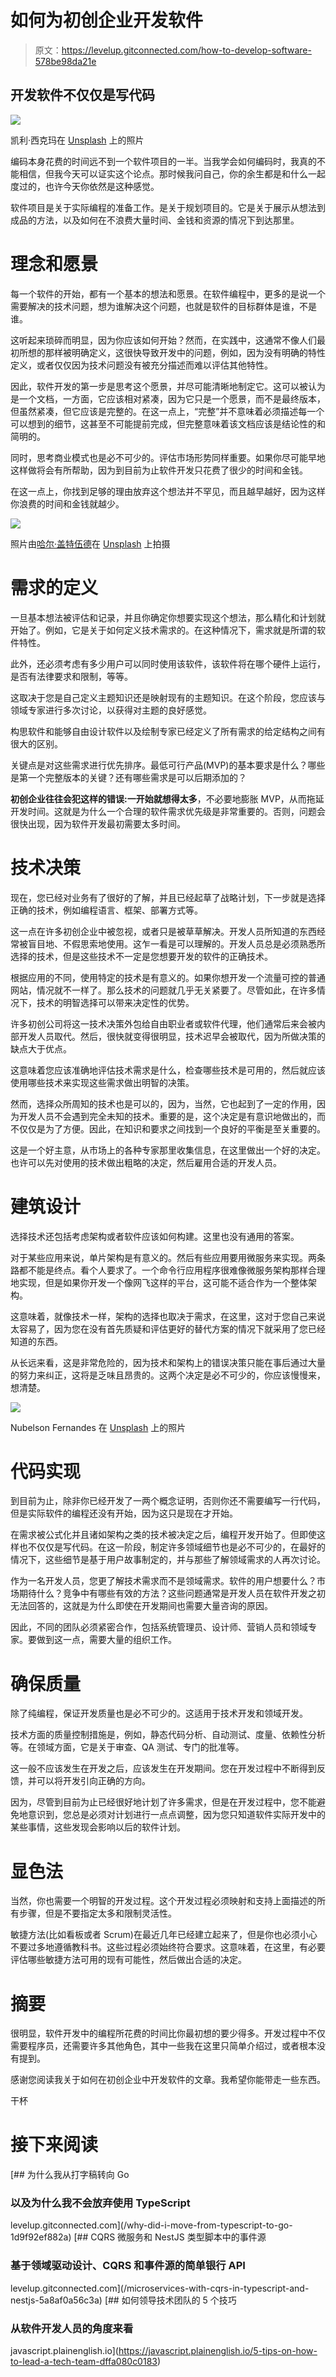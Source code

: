# 如何为初创企业开发软件

> 原文：<https://levelup.gitconnected.com/how-to-develop-software-578be98da21e>

## 开发软件不仅仅是写代码

![](img/e23466ce8986cbb137930213789fbb53.png)

凯利·西克玛在 [Unsplash](https://unsplash.com?utm_source=medium&utm_medium=referral) 上的照片

编码本身花费的时间远不到一个软件项目的一半。当我学会如何编码时，我真的不能相信，但我今天可以证实这个论点。那时候我问自己，你的余生都是和什么一起度过的，也许今天你依然是这种感觉。

软件项目是关于实际编程的准备工作。是关于规划项目的。它是关于展示从想法到成品的方法，以及如何在不浪费大量时间、金钱和资源的情况下到达那里。

# 理念和愿景

每一个软件的开始，都有一个基本的想法和愿景。在软件编程中，更多的是说一个需要解决的技术问题，想为谁解决这个问题，也就是软件的目标群体是谁，不是谁。

这听起来琐碎而明显，因为你应该如何开始？然而，在实践中，这通常不像人们最初所想的那样被明确定义，这很快导致开发中的问题，例如，因为没有明确的特性定义，或者仅仅因为技术问题没有被充分描述而难以评估其他特性。

因此，软件开发的第一步是思考这个愿景，并尽可能清晰地制定它。这可以被认为是一个文档，一方面，它应该相对紧凑，因为它只是一个愿景，而不是最终版本，但虽然紧凑，但它应该是完整的。在这一点上，“完整”并不意味着必须描述每一个可以想到的细节，这甚至不可能提前完成，但完整意味着该文档应该是结论性的和简明的。

同时，思考商业模式也是必不可少的。评估市场形势同样重要。如果你尽可能早地这样做将会有所帮助，因为到目前为止软件开发只花费了很少的时间和金钱。

在这一点上，你找到足够的理由放弃这个想法并不罕见，而且越早越好，因为这样你浪费的时间和金钱就越少。

![](img/cd03dbe6c9461c06945de0990c4988b3.png)

照片由[哈尔·盖特伍德](https://unsplash.com/es/@halacious?utm_source=medium&utm_medium=referral)在 [Unsplash](https://unsplash.com?utm_source=medium&utm_medium=referral) 上拍摄

# 需求的定义

一旦基本想法被评估和记录，并且你确定你想要实现这个想法，那么精化和计划就开始了。例如，它是关于如何定义技术需求的。在这种情况下，需求就是所谓的软件特性。

此外，还必须考虑有多少用户可以同时使用该软件，该软件将在哪个硬件上运行，是否有法律要求和限制，等等。

这取决于您是自己定义主题知识还是映射现有的主题知识。在这个阶段，您应该与领域专家进行多次讨论，以获得对主题的良好感觉。

构思软件和能够自由设计软件以及绘制专家已经定义了所有需求的给定结构之间有很大的区别。

关键点是对这些需求进行优先排序。最低可行产品(MVP)的基本要求是什么？哪些是第一个完整版本的关键？还有哪些需求是可以后期添加的？

**初创企业往往会犯这样的错误:一开始就想得太多**，不必要地膨胀 MVP，从而拖延开发时间。这就是为什么一个合理的软件需求优先级是非常重要的。否则，问题会很快出现，因为软件开发最初需要太多时间。

# 技术决策

现在，您已经对业务有了很好的了解，并且已经起草了战略计划，下一步就是选择正确的技术，例如编程语言、框架、部署方式等。

这一点在许多初创企业中被忽视，或者只是被草草解决。开发人员所知道的东西经常被盲目地、不假思索地使用。这乍一看是可以理解的。开发人员总是必须熟悉所选择的技术，但是这些技术不一定是您想要开发的软件的正确技术。

根据应用的不同，使用特定的技术是有意义的。如果你想开发一个流量可控的普通网站，情况就不一样了。那么技术的问题就几乎无关紧要了。尽管如此，在许多情况下，技术的明智选择可以带来决定性的优势。

许多初创公司将这一技术决策外包给自由职业者或软件代理，他们通常后来会被内部开发人员取代。然后，很快就变得很明显，技术迟早会被取代，因为所做决策的缺点大于优点。

这意味着您应该准确地评估技术需求是什么，检查哪些技术是可用的，然后就应该使用哪些技术来实现这些需求做出明智的决策。

然而，选择众所周知的技术也是可以的，因为，当然，它也起到了一定的作用，因为开发人员不会遇到完全未知的技术。重要的是，这个决定是有意识地做出的，而不仅仅是为了方便。因此，在知识和要求之间找到一个良好的平衡是至关重要的。

这是一个好主意，从市场上的各种专家那里收集信息，在这里做出一个好的决定。也许可以先对使用的技术做出粗略的决定，然后雇用合适的开发人员。

# 建筑设计

选择技术还包括考虑架构或者软件应该如何构建。这里也没有通用的答案。

对于某些应用来说，单片架构是有意义的。然后有些应用要用微服务来实现。两条路都不能是终点。看个人要求了。一个命令行应用程序很难像微服务架构那样合理地实现，但是如果你开发一个像网飞这样的平台，这可能不适合作为一个整体架构。

这意味着，就像技术一样，架构的选择也取决于需求，在这里，这对于您自己来说太容易了，因为您在没有首先质疑和评估更好的替代方案的情况下就采用了您已经知道的东西。

从长远来看，这是非常危险的，因为技术和架构上的错误决策只能在事后通过大量的努力来纠正，这将是乏味且昂贵的。这两个决定是必不可少的，你应该慢慢来，想清楚。

![](img/7b577c702d3e0cfd2c65ec0f83db0075.png)

Nubelson Fernandes 在 [Unsplash](https://unsplash.com?utm_source=medium&utm_medium=referral) 上的照片

# 代码实现

到目前为止，除非你已经开发了一两个概念证明，否则你还不需要编写一行代码，但是实际软件的编程还没有开始，因为这只是现在才开始。

在需求被公式化并且诸如架构之类的技术被决定之后，编程开发开始了。但即使这样也不仅仅是写代码。在这一阶段，制定许多领域细节也是必不可少的，在最好的情况下，这些细节是基于用户故事制定的，并与那些了解领域需求的人再次讨论。

作为一名开发人员，您更了解技术需求而不是领域需求。软件的用户想要什么？市场期待什么？竞争中有哪些有效的方法？这些问题通常是开发人员在软件开发之初无法回答的，这就是为什么即使在开发期间也需要大量咨询的原因。

因此，不同的团队必须紧密合作，包括系统管理员、设计师、营销人员和领域专家。要做到这一点，需要大量的组织工作。

# 确保质量

除了纯编程，保证开发质量也是必不可少的。这适用于技术开发和领域开发。

技术方面的质量控制措施是，例如，静态代码分析、自动测试、度量、依赖性分析等。在领域方面，它是关于审查、QA 测试、专门的批准等。

这一般不应该发生在开发之后，应该发生在开发期间。您在开发过程中不断得到反馈，并可以将开发引向正确的方向。

因为，尽管到目前为止已经很好地计划了许多需求，但是在开发过程中，您不能避免地意识到，您总是必须对计划进行一点点调整，因为您只知道软件实际开发中的某些事情，这些发现会影响以后的软件计划。

# 显色法

当然，你也需要一个明智的开发过程。这个开发过程必须映射和支持上面描述的所有步骤，但是不要指定太多和限制灵活性。

敏捷方法(比如看板或者 Scrum)在最近几年已经建立起来了，但是你也必须小心不要过多地遵循教科书。这些过程必须始终符合要求。这意味着，在这里，有必要评估哪些敏捷方法可用的现有可能性，然后做出合适的决定。

# 摘要

很明显，软件开发中的编程所花费的时间比你最初想的要少得多。开发过程中不仅需要程序员，还需要许多其他角色，其中一些我在这里只简单介绍过，或者根本没有提到。

感谢您阅读我关于如何在初创企业中开发软件的文章。我希望你能带走一些东西。

干杯

# 接下来阅读

[](/why-did-i-move-from-typescript-to-go-1d9f92ef882a) [## 为什么我从打字稿转向 Go

### 以及为什么我不会放弃使用 TypeScript

levelup.gitconnected.com](/why-did-i-move-from-typescript-to-go-1d9f92ef882a) [](/microservices-with-cqrs-in-typescript-and-nestjs-5a8af0a56c3a) [## CQRS 微服务和 NestJS 类型脚本中的事件源

### 基于领域驱动设计、CQRS 和事件源的简单银行 API

levelup.gitconnected.com](/microservices-with-cqrs-in-typescript-and-nestjs-5a8af0a56c3a) [](https://javascript.plainenglish.io/5-tips-on-how-to-lead-a-tech-team-dffa080c0183) [## 如何领导技术团队的 5 个技巧

### 从软件开发人员的角度来看

javascript.plainenglish.io](https://javascript.plainenglish.io/5-tips-on-how-to-lead-a-tech-team-dffa080c0183)